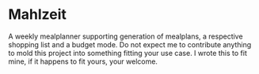 # Mahlzeit

A weekly mealplanner supporting generation of mealplans, a respective shopping
list and a budget mode. Do not expect me to contribute anything to mold this
project into something fitting your use case. I wrote this to fit mine, if it
happens to fit yours, your welcome.
